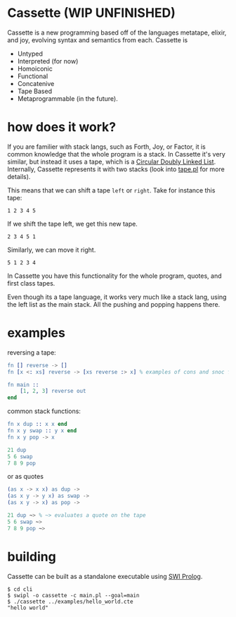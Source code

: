 # Cassette (WIP UNFINISHED)
Cassette is a new programming based off of the languages metatape, elixir, and joy, evolving syntax and semantics from each. Cassette is 
- Untyped
- Interpreted (for now)
- Homoiconic 
- Functional
- Concatenive
- Tape Based
- Metaprogrammable (in the future).
 
# how does it work? 
If you are familier with stack langs, such as Forth, Joy, or Factor, it is common knowledge that the whole program is a stack. In Cassette it's very similar, but instead it uses a tape, which is a [Circular Doubly Linked List](https://en.wikipedia.org/wiki/Doubly_linked_list#Circular_doubly_linked_lists). Internally, Cassette represents it with two stacks (look into [tape.pl](backend/tape.pl) for more details).
 
This means that we can shift a tape `left` or `right`. Take for instance this tape:
 
`1 2 3 4 5`

If we shift the tape left, we get this new tape.
 
`2 3 4 5 1`
 
Similarly, we can move it right.
 
`5 1 2 3 4`

In Cassette you have this functionality for the whole program, quotes, and first class tapes. 

Even though its a tape language, it works very much like a stack lang, using the left list as the main stack. All the pushing and popping happens there. 
 
# examples

reversing a tape:
```erlang
fn [] reverse -> [] 
fn [x <: xs] reverse -> [xs reverse :> x] % examples of cons and snoc for pattern matching

fn main ::
    [1, 2, 3] reverse out
end
```

common stack functions:
```erlang
fn x dup :: x x end
fn x y swap :: y x end
fn x y pop -> x

21 dup
5 6 swap
7 8 9 pop
```
or as quotes
```erlang
(as x -> x x) as dup ->
(as x y -> y x) as swap ->
(as x y -> x) as pop ->

21 dup ~> % ~> evaluates a quote on the tape
5 6 swap ~>
7 8 9 pop ~>
```

# building

Cassette can be built as a standalone executable using [SWI Prolog](https://www.swi-prolog.org).

```shell
$ cd cli
$ swipl -o cassette -c main.pl --goal=main
$ ./cassette ../examples/hello_world.cte
"hello world"
```
